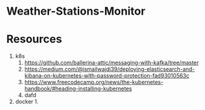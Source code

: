 # Weather-Stations-Monitor

# Resources 

1. k8s
   1. https://github.com/ballerina-attic/messaging-with-kafka/tree/master
   2. https://medium.com/@ismailwajdi39/deploying-elasticsearch-and-kibana-on-kubernetes-with-password-protection-fad93010563c
   3. https://www.freecodecamp.org/news/the-kubernetes-handbook/#heading-installing-kubernetes
   4. dafd
2. docker
   1. 